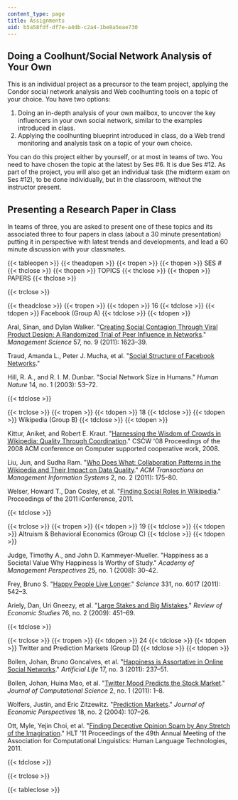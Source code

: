 ```yaml
---
content_type: page
title: Assignments
uid: b5a58fdf-df7e-a4db-c2a4-1be8a5eae730
---
```


Doing a Coolhunt/Social Network Analysis of Your Own
----------------------------------------------------

This is an individual project as a precursor to the team project, applying the Condor social network analysis and Web coolhunting tools on a topic of your choice. You have two options:

1.  Doing an in-depth analysis of your own mailbox, to uncover the key influencers in your own social network, similar to the examples introduced in class.
2.  Applying the coolhunting blueprint introduced in class, do a Web trend monitoring and analysis task on a topic of your own choice.

You can do this project either by yourself, or at most in teams of two. You need to have chosen the topic at the latest by Ses #6. It is due Ses #12. As part of the project, you will also get an individual task (the midterm exam on Ses #12), to be done individually, but in the classroom, without the instructor present.

Presenting a Research Paper in Class
------------------------------------

In teams of three, you are asked to present one of these topics and its associated three to four papers in class (about a 30 minute presentation) putting it in perspective with latest trends and developments, and lead a 60 minute discussion with your classmates.

{{< tableopen >}}
{{< theadopen >}}
{{< tropen >}}
{{< thopen >}}
SES #
{{< thclose >}}
{{< thopen >}}
TOPICS
{{< thclose >}}
{{< thopen >}}
PAPERS
{{< thclose >}}

{{< trclose >}}

{{< theadclose >}}
{{< tropen >}}
{{< tdopen >}}
16
{{< tdclose >}}
{{< tdopen >}}
Facebook (Group A)
{{< tdclose >}}
{{< tdopen >}}


Aral, Sinan, and Dylan Walker. "[Creating Social Contagion Through Viral Product Design: A Randomized Trial of Peer Influence in Networks](http://dx.doi.org/10.1287/mnsc.1110.1421)." _Management Science_ 57, no. 9 (2011): 1623–39.

Traud, Amanda L., Peter J. Mucha, et al. "[Social Structure of Facebook Networks](http://arxiv.org/abs/1102.2166)."

Hill, R. A., and R. I. M. Dunbar. "Social Network Size in Humans." _Human Nature_ 14, no. 1 (2003): 53–72.


{{< tdclose >}}

{{< trclose >}}
{{< tropen >}}
{{< tdopen >}}
18
{{< tdclose >}}
{{< tdopen >}}
Wikipedia (Group B)
{{< tdclose >}}
{{< tdopen >}}


Kittur, Aniket, and Robert E. Kraut. "[Harnessing the Wisdom of Crowds in Wikipedia: Quality Through Coordination](http://dx.doi.org/10.1145/1460563.1460572)." CSCW '08 Proceedings of the 2008 ACM conference on Computer supported cooperative work, 2008.

Liu, Jun, and Sudha Ram. "[Who Does What: Collaboration Patterns in the Wikipedia and Their Impact on Data Quality](https://dx.doi.org/10.1145/1985347.1985352)." _ACM Transactions on Management Information Systems_ 2, no. 2 (2011): 175–80.

Welser, Howard T., Dan Cosley, et al. "[Finding Social Roles in Wikipedia](http://dx.doi.org/10.1145/1940761.1940778)." Proceedings of the 2011 iConference, 2011.


{{< tdclose >}}

{{< trclose >}}
{{< tropen >}}
{{< tdopen >}}
19
{{< tdclose >}}
{{< tdopen >}}
Altruism & Behavioral Economics (Group C)
{{< tdclose >}}
{{< tdopen >}}


Judge, Timothy A., and John D. Kammeyer-Mueller. "Happiness as a Societal Value Why Happiness Is Worthy of Study." _Academy of Management Perspectives_ 25, no. 1 (2008): 30–42.

Frey, Bruno S. "[Happy People Live Longer](http://dx.doi.org/10.1126/science.1201060)." _Science_ 331, no. 6017 (2011): 542–3.

Ariely, Dan, Uri Gneezy, et al. "[Large Stakes and Big Mistakes](http://dx.doi.org/10.1111/j.1467-937X.2009.00534.x)." _Review of Economic Studies_ 76, no. 2 (2009): 451–69.


{{< tdclose >}}

{{< trclose >}}
{{< tropen >}}
{{< tdopen >}}
24
{{< tdclose >}}
{{< tdopen >}}
Twitter and Prediction Markets (Group D)
{{< tdclose >}}
{{< tdopen >}}


Bollen, Johan, Bruno Goncalves, et al. "[Happiness is Assortative in Online Social Networks](http://dx.doi.org/10.1162/artl_a_00034)." _Artificial Life_ 17, no. 3 (2011): 237–51.

Bollen, Johan, Huina Mao, et al. "[Twitter Mood Predicts the Stock Market](http://dx.doi.org/10.1016/j.jocs.2010.12.007)." _Journal of Computational Science_ 2, no. 1 (2011): 1–8.

Wolfers, Justin, and Eric Zitzewitz. "[Prediction Markets](http://www.nber.org/papers/w10504)." _Journal of Economic Perspectives_ 18, no. 2 (2004): 107–26.

Ott, Myle, Yejin Choi, et al. "[Finding Deceptive Opinion Spam by Any Stretch of the Imagination](http://dl.acm.org/citation.cfm?id=2002512)." HLT '11 Proceedings of the 49th Annual Meeting of the Association for Computational Linguistics: Human Language Technologies, 2011.


{{< tdclose >}}

{{< trclose >}}

{{< tableclose >}}